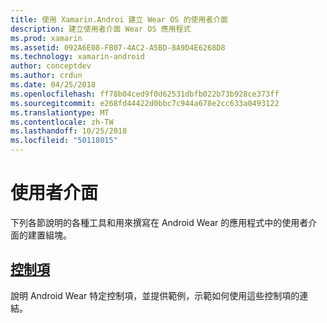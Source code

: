 ```yaml
---
title: 使用 Xamarin.Androi 建立 Wear OS 的使用者介面
description: 建立使用者介面 Wear OS 應用程式
ms.prod: xamarin
ms.assetid: 092A6E08-FB07-4AC2-A5BD-8A9D4E6268D8
ms.technology: xamarin-android
author: conceptdev
ms.author: crdun
ms.date: 04/25/2018
ms.openlocfilehash: ff78b04ced9f0d62531dbfb022b73b928ce373ff
ms.sourcegitcommit: e268fd44422d0bbc7c944a678e2cc633a0493122
ms.translationtype: MT
ms.contentlocale: zh-TW
ms.lasthandoff: 10/25/2018
ms.locfileid: "50118015"
---
```

# <a name="user-interface"></a>使用者介面

下列各節說明的各種工具和用來撰寫在 Android Wear 的應用程式中的使用者介面的建置組塊。
 
##  <a name="controlsandroidwearuser-interfacecontrolsindexmd"></a>[控制項](~/android/wear/user-interface/controls/index.md)

說明 Android Wear 特定控制項，並提供範例，示範如何使用這些控制項的連結。
